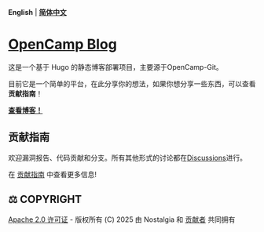 **English** | **[简体中文](README-cn.md)** 

# [OpenCamp Blog](https://lvyuemeng.github.io/Nexus-Blog) 

这是一个基于 Hugo 的静态博客部署项目，主要源于OpenCamp-Git。

目前它是一个简单的平台，在此分享你的想法，如果你想分享一些东西，可以查看**贡献指南**！

[**查看博客！**](https://lvyuemeng.github.io/opencamp-blog )

## 贡献指南

欢迎漏洞报告、代码贡献和分支。所有其他形式的讨论都在[Discussions](https://github.com/lvyuemeng/Nexus-Blog/discussions)进行。

在 [贡献指南](./CONTRIBUTION.md) 中查看更多信息!

## ⚖️ COPYRIGHT

[Apache 2.0 许可证](./LICENSE) - 版权所有 (C) 2025 由 Nostalgia 和 [贡献者](https://github.com/lvyuemeng/Nexus-Blog/graphs/contributors ) 共同拥有